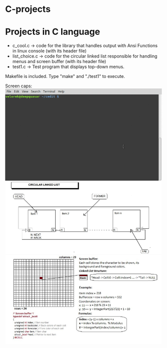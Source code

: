 # C-projects
Projects in C language
======================

* c_cool.c -> code for the library that handles output with Ansi Functions in linux console (with its header file)
* list_choice.c -> code for the circular linked list responsible for handling menus and screen buffer (with its header file)
* test1.c -> Test program that displays top-down menus.

Makefile is included. Type "make" and "./test1" to execute.

Screen caps:
![Alt text](output.gif?raw=true "Demo")
![Alt text](linked_list.jpg?raw=true "Linked list structure")
![Alt text](list.jpg?raw=true "Buffer structure")
